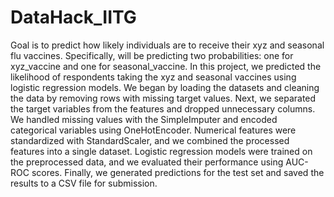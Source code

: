 # DataHack_IITG
 Goal is to predict how likely individuals are to receive their xyz and seasonal flu vaccines. Specifically, will be predicting two probabilities: one for xyz_vaccine and one for seasonal_vaccine.
 In this project, we predicted the likelihood of respondents taking the xyz and seasonal vaccines using logistic regression models. We began by loading the datasets and cleaning the data by removing rows with missing target values. Next, we separated the target variables from the features and dropped unnecessary columns. We handled missing values with the SimpleImputer and encoded categorical variables using OneHotEncoder. Numerical features were standardized with StandardScaler, and we combined the processed features into a single dataset. Logistic regression models were trained on the preprocessed data, and we evaluated their performance using AUC-ROC scores. Finally, we generated predictions for the test set and saved the results to a CSV file for submission.






